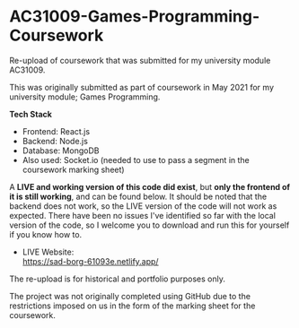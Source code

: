 # AC31009-Games-Programming-Coursework
Re-upload of coursework that was submitted for my university module AC31009.

This was originally submitted as part of coursework in May 2021 for my university module; Games Programming. 

**Tech Stack**
* Frontend: React.js
* Backend: Node.js
* Database: MongoDB
* Also used: Socket.io (needed to use to pass a segment in the coursework marking sheet)

A **LIVE and working version of this code did exist**, but **only the frontend of it is still working**, and can be found below. It should be noted that the backend does not work, so the LIVE version of the code will not work as expected. There have been no issues I've identified so far with the local version of the code, so I welcome you to download and run this for yourself if you know how to. 

* LIVE Website: 
<br>https://sad-borg-61093e.netlify.app/

The re-upload is for historical and portfolio purposes only. 

The project was not originally completed using GitHub due to the restrictions imposed on us in the form of the marking sheet for the coursework. 
